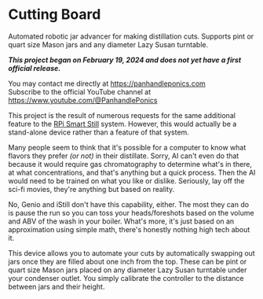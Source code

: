 # Cutting Board
Automated robotic jar advancer for making distillation cuts. Supports pint or quart size Mason jars and any diameter Lazy Susan turntable.

_**This project began on February 19, 2024 and does not yet have a first official release.**_

You may contact me directly at https://panhandleponics.com<br>
Subscribe to the official YouTube channel at https://www.youtube.com/@PanhandlePonics<br>

This project is the result of numerous requests for the same additional feature to the [RPi Smart Still](https://github.com/larry-athey/rpi-smart-still) system. However, this would actually be a stand-alone device rather than a feature of that system.

Many people seem to think that it's possible for a computer to know what flavors they prefer _(or not)_ in their distillate. Sorry, AI can't even do that because it would require gas chromatography to determine what's in there, at what concentrations, and that's anything but a quick process. Then the AI would need to be trained on what you like or dislike. Seriously, lay off the sci-fi movies, they're anything but based on reality.

No, Genio and iStill don't have this capability, either. The most they can do is pause the run so you can toss your heads/foreshots based on the volume and ABV of the wash in your boiler. What's more, it's just based on an approximation using simple math, there's honestly nothing high tech about it.

This device allows you to automate your cuts by automatically swapping out jars once they are filled about one inch from the top. These can be pint or quart size Mason jars placed on any diameter Lazy Susan turntable under your condenser outlet. You simply calibrate the controller to the distance between jars and their height.

